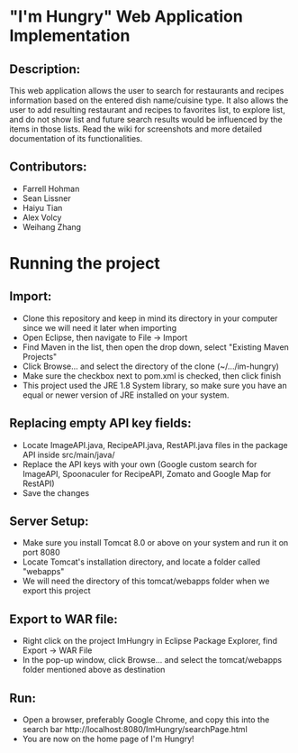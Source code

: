 # "I'm Hungry" Web Application Implementation

## Description:

This web application allows the user to search for restaurants and recipes information based on the entered dish name/cuisine type. It also allows the user to add resulting restaurant and recipes to favorites list, to explore list, and do not show list and future search results would be influenced by the items in those lists. Read the wiki for screenshots and more detailed documentation of its functionalities. 

## Contributors:
- Farrell Hohman
- Sean Lissner
- Haiyu Tian
- Alex Volcy
- Weihang Zhang


# Running the project

## Import:
- Clone this repository and keep in mind its directory in your computer since we will need it later when importing
- Open Eclipse, then navigate to File -> Import
- Find Maven in the list, then open the drop down, select "Existing Maven Projects"
- Click Browse... and select the directory of the clone (~/.../im-hungry)
- Make sure the checkbox next to pom.xml is checked, then click finish
- This project used the JRE 1.8 System library, so make sure you have an equal or newer version of JRE installed on your system.

## Replacing empty API key fields:
- Locate ImageAPI.java, RecipeAPI.java, RestAPI.java files in the package API inside src/main/java/
- Replace the API keys with your own (Google custom search for ImageAPI, Spoonaculer for RecipeAPI, Zomato and Google Map for RestAPI)
- Save the changes

## Server Setup:
- Make sure you install Tomcat 8.0 or above on your system and run it on port 8080
- Locate Tomcat's installation directory, and locate a folder called "webapps"
- We will need the directory of this tomcat/webapps folder when we export this project

## Export to WAR file:
- Right click on the project ImHungry in Eclipse Package Explorer, find Export -> WAR File
- In the pop-up window, click Browse... and select the tomcat/webapps folder mentioned above as destination

## Run:
- Open a browser, preferably Google Chrome, and copy this into the search bar http://localhost:8080/ImHungry/searchPage.html
- You are now on the home page of I'm Hungry!

